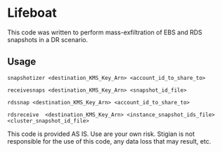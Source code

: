 
# Lifeboat

This code was written to perform mass-exfiltration of EBS and RDS snapshots in a DR scenario.

## Usage

```
snapshotizer <destination_KMS_Key_Arn> <account_id_to_share_to>

receivesnaps <destination_KMS_Key_Arn> <snapshot_id_file>

rdssnap <destination_KMS_Key_Arn> <account_id_to_share_to>

rdsreceive  <destination_KMS_Key_Arn> <instance_snapshot_ids_file> <cluster_snapshot_id_file>
```

This code is provided AS IS. Use are your own risk. Stigian is not responsible for the use of this code, any data loss that may result, etc.

